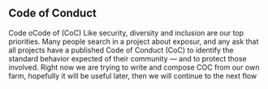## Code of Conduct
Code oCode of (CoC) Like security, diversity and inclusion are our top priorities. Many people search in a project about exposur, and any ask that all projects have a published Code of Conduct (CoC) to identify the standard behavior expected of their community — and to protect those involved.
Right now we are trying to write and compose COC from our own farm, hopefully it will be useful later, then we will continue to the next flow
